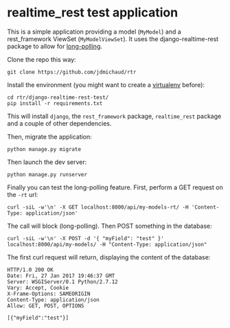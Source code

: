 # realtime_rest test application

This is a simple application providing a model (`MyModel`) and a rest_framework ViewSet (`MyModelViewSet`). It uses the django-realtime-rest package to allow for [long-polling](https://en.wikipedia.org/wiki/Push_technology#Long_polling).

Clone the repo this way:
```
git clone https://github.com/jdmichaud/rtr
```
Install the environment (you might want to create a [virtualenv](https://virtualenv.pypa.io/en/stable/) before):
```
cd rtr/django-realtime-rest-test/
pip install -r requirements.txt
```

This will install `django`, the `rest_framework` package, `realtime_rest` package and a couple of other dependencies.

Then, migrate the application:
```
python manage.py migrate
```

Then launch the dev server:
```
python manage.py runserver
```

Finally you can test the long-polling feature. First, perform a GET request on the `-rt` url:
```
curl -siL -w'\n' -X GET localhost:8000/api/my-models-rt/ -H 'Content-Type: application/json'
```

The call will block (long-polling).
Then POST something in the database:
```
curl -siL -w'\n' -X POST -d '{ "myField": "test" }' localhost:8000/api/my-models/ -H "Content-Type: application/json"
```

The first curl request will return, displaying the content of the database:
```
HTTP/1.0 200 OK
Date: Fri, 27 Jan 2017 19:46:37 GMT
Server: WSGIServer/0.1 Python/2.7.12
Vary: Accept, Cookie
X-Frame-Options: SAMEORIGIN
Content-Type: application/json
Allow: GET, POST, OPTIONS

[{"myField":"test"}]
```
